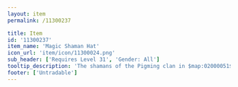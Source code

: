 ```yaml
---
layout: item
permalink: /11300237

title: Item
id: '11300237'
item_name: 'Magic Shaman Hat'
icon_url: 'item/icon/11300024.png'
sub_header: ['Requires Level 31', 'Gender: All']
tooltip_description: 'The shamans of the Pigming clan in $map:02000051$ wear this hat when they worship their sky deities.'
footer: ['Untradable']
---
```

